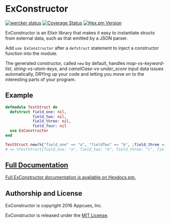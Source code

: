 # ExConstructor

[![wercker status](https://app.wercker.com/status/f2dbf92012667da4ac8511f619da4429/s/master "wercker status")](https://app.wercker.com/project/bykey/f2dbf92012667da4ac8511f619da4429)
[![Coverage Status](https://coveralls.io/repos/github/appcues/exconstructor/badge.svg?branch=master)](https://coveralls.io/github/appcues/exconstructor?branch=master)
[![Hex.pm Version](http://img.shields.io/hexpm/v/exconstructor.svg?style=flat)](https://hex.pm/packages/exconstructor)

ExConstructor is an Elixir library that makes it easy to instantiate
structs from external data, such as that emitted by a JSON parser.

Add `use ExConstructor` after a `defstruct` statement to inject
a constructor function into the module.

The generated constructor, called `new` by default,
handles *map-vs-keyword-list*, *string-vs-atom-keys*, and
*camelCase-vs-under_score* input data issues automatically,
DRYing up your code and letting you move on to the interesting
parts of your program.

## Example

```elixir
defmodule TestStruct do
  defstruct field_one: nil,
            field_two: nil,
            field_three: nil,
            field_four: nil
  use ExConstructor
end

TestStruct.new(%{"field_one" => "a", "fieldTwo" => "b", :field_three => "c", :fieldFour => "d"})
# => %TestStruct{field_one: "a", field_two: "b", field_three: "c", field_four: "d"}
```

## [Full Documentation](http://hexdocs.pm/exconstructor/ExConstructor.html)

[Full ExConstructor documentation is available on
Hexdocs.pm.](http://hexdocs.pm/exconstructor/ExConstructor.html)


## Authorship and License

ExConstructor is copyright 2016 Appcues, Inc.

ExConstructor is released under the
[MIT License](https://github.com/appcues/exconstructor/blob/master/LICENSE.txt).


